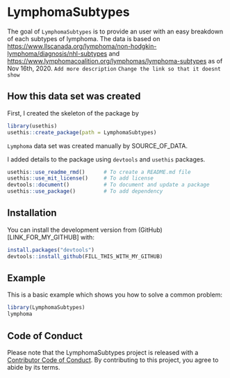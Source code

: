 
<!-- README.md is generated from README.Rmd. Please edit that file -->

# LymphomaSubtypes

<!-- badges: start -->

<!-- badges: end -->

The goal of `LymphomaSubtypes` is to provide an user with an easy
breakdown of each subtypes of lymphoma. The data is based on
<https://www.llscanada.org/lymphoma/non-hodgkin-lymphoma/diagnosis/nhl-subtypes>
and <https://www.lymphomacoalition.org/lymphomas/lymphoma-subtypes> as
of Nov 16th, 2020. `Add more description` `Change the link so that it
doesnt show`

## How this data set was created

First, I created the skeleton of the package by

```r
library(usethis)
usethis::create_package(path = LymphomaSubtypes)
```

`Lymphoma` data set was created manually by SOURCE\_OF\_DATA.

I added details to the package using `devtools` and `usethis` packages.

``` r
usethis::use_readme_rmd()      # To create a README.md file
usethis::use_mit_license()     # To add license
devtools::document()           # To document and update a package
usethis::use_package()         # To add dependency
```

## Installation

You can install the development version from
(GitHub)\[LINK\_FOR\_MY\_GITHUB\] with:

``` r
install.packages("devtools")
devtools::install_github(FILL_THIS_WITH_MY_GITHUB)
```

## Example

This is a basic example which shows you how to solve a common problem:

``` r
library(LymphomaSubtypes)
lymphoma
```

## Code of Conduct

Please note that the LymphomaSubtypes project is released with a
[Contributor Code of
Conduct](https://contributor-covenant.org/version/2/0/CODE_OF_CONDUCT.html).
By contributing to this project, you agree to abide by its terms.
